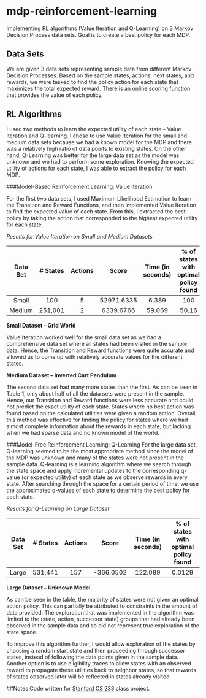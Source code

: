 # mdp-reinforcement-learning
Implementing RL algorithms (Value Iteration and Q-Learning) on 3 Markov Decision Process data sets. Goal is to create a best policy for each MDP.

## Data Sets
We are given 3 data sets representing sample data from different Markov Decision Processes. Based on the sample states, actions, next states, and rewards, we were tasked to find the policy action for each state that maximizes the total expected reward. There is an online scoring function that provides the value of each policy.

## RL Algorithms
I used two methods to learn the expected utility of each state – Value Iteration and Q-learning. I chose to use Value Iteration for the small and medium data sets because we had a known model for the MDP and there was a relatively high ratio of data points to existing states. On the other hand, Q-Learning was better for the large data set as the model was unknown and we had to perform some exploration. Knowing the expected utility of actions for each state, I was able to extract the policy for each MDP.

###Model-Based Reinforcement Learning: Value Iteration

For the first two data sets, I used Maximum Likelihood Estimation to learn the Transition and Reward Functions, and then implemented Value Iteration to find the expected value of each state. From this, I extracted the best policy by taking the action that corresponded to the highest expected utility for each state. 

*Results for Value Iteration on Small and Medium Datasets*

| Data Set | # States | Actions | Score | Time (in seconds) | % of states with optimal policy found|
|:---------------:|:---------------:|:---------------:|:---------------:|:---------------:|:---------------:|
| Small| 100 | 5 | 52971.6335| 6.389| 100|
| Medium|251,001|2|6339.6766|59.069|50.16|

**Small Dataset – Grid World**

Value Iteration worked well for the small data set as we had a comprehensive data set where all states had been visited in the sample data. Hence, the Transition and Reward functions were quite accurate and allowed us to come up with relatively accurate values for the different states. 

**Medium Dataset – Inverted Cart Pendulum**

The second data set had many more states than the first. As can be seen in Table 1, only about half of all the data sets were present in the sample. Hence, our Transition and Reward functions were less accurate and could not predict the exact utility of each state. States where no best action was found based on the calculated utilities were given a random action. 
Overall, this method was effective for finding the policy for states where we had almost complete information about the rewards in each state, but lacking when we had sparse data and no known model of the world.

###Model-Free Reinforcement Learning: Q-Learning
For the large data set, Q-learning seemed to be the most appropriate method since the model of the MDP was unknown and many of the states were not present in the sample data. Q-learning is a learning algorithm where we search through the state space and apply incremental updates to the corresponding q-value (or expected utility) of each state as we observe rewards in every state. After searching through the space for a certain period of time, we use the approximated q-values of each state to determine the best policy for each state. 

*Results for Q-Learning on Large Dataset*

Data Set | # States | Actions | Score | Time (in seconds) | % of states with optimal policy found
|:---------------:|:---------------:|:---------------:|:---------------:|:---------------:|:---------------:|
Large |	531,441	| 157| -366.0502 | 122.089 | 0.0129

**Large Dataset – Unknown Model**

As can be seen in the table, the majority of states were not given an optimal action policy. This can partially be attributed to constraints in the amount of data provided. The exploration that was implemented in the algorithm was limited to the (state, action, successor state) groups that had already been observed in the sample data and so did not represent true exploration of the state space. 

To improve this algorithm further, I would allow exploration of the states by choosing a random start state and then proceeding through successor states, instead of following the data points given in the sample data. Another option is to use eligibility traces to allow states with an observed reward to propagate these utilities back to neighbor states, so that rewards of states observed later will be reflected in states already visited.


##Notes
Code written for [Stanford CS 238](http://web.stanford.edu/class/aa228/#) class project.
